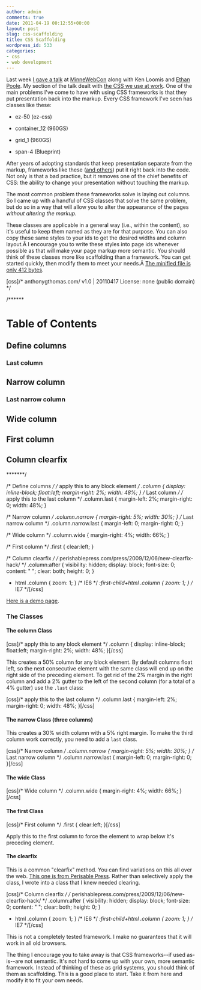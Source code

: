 ```yaml
---
author: admin
comments: true
date: 2011-04-19 00:12:55+00:00
layout: post
slug: css-scaffolding
title: CSS Scaffolding
wordpress_id: 533
categories:
- css
- web development
---
```


Last week [I gave a talk](http://www.slideshare.net/kmloomis/minne-webcon-2011v5) at [MinneWebCon](http://minnewebcon.umn.edu) along with Ken Loomis and [Ethan Poole](http://ethanpoole.com/). My section of the talk dealt with [the CSS we use at work](http://sua.umn.edu/_web/css-styleguide.php). One of the main problems I've come to have with using CSS frameworks is that they put presentation back into the markup. Every CSS framework I've seen has classes like these:



	
  * ez-50 (ez-css)

	
  * container_12 (960GS)

	
  * grid_1 (960GS)

	
  * span-4 (Blueprint)


After years of adopting standards that keep presentation separate from the markup, frameworks like these ([and others](http://www.testking.com/techking/roundups/27-great-css-frameworks-you-must-check-out/)) put it right back into the code. Not only is that a bad practice, but it removes one of the chief benefits of CSS: the ability to change your presentation without touching the markup.

The most common problem these frameworks solve is laying out columns. So I came up with a handful of CSS classes that solve the same problem, but do so in a way that will allow you to alter the appearance of the pages _without altering the markup_.

These classes are applicable in a general way (i.e., within the content), so it's useful to keep them named as they are for that purpose. You can also copy these same styles to your ids to get the desired widths and column layout.Â I encourage you to write these styles into page ids whenever possible as that will make your page markup more semantic. You should think of these classes more like scaffolding than a framework. You can get started quickly, then modify them to meet your needs.Â [The minified file is only 412 bytes](http://anthonygthomas.com/wp-content/uploads/2011/04/framework.css.zip).<!-- more -->

[css]/* anthonygthomas.com/
   v1.0 | 20110417
   License: none (public domain)
*/

/******

 # Table of Contents #

## Define columns
### Last column
## Narrow column
### Last narrow column
## Wide column
## First column
## Column clearfix

 *******/

/* Define columns */
/* apply this to any block element */
.column {
    display: inline-block;
    float:left;
    margin-right: 2%;
    width: 48%;
}
    /* Last column */
    /* apply this to the last column */
    .column.last {
	margin-left: 2%;
	margin-right: 0;
	width: 48%;
    }

/* Narrow column */
.column.narrow {
    margin-right: 5%;
    width: 30%;
}
    /* Last narrow column */
    .column.narrow.last {
	margin-left: 0;
	margin-right: 0;
    }

/* Wide column */
.column.wide {
    margin-right: 4%;
    width: 66%;
}

/* First column */
.first {
    clear:left;
}

/* Column clearfix */
/* perishablepress.com/press/2009/12/06/new-clearfix-hack/ */
.column:after {
	visibility: hidden;
	display: block;
	font-size: 0;
	content: " ";
	clear: both;
	height: 0;
	}
* html .column             { zoom: 1; } /* IE6 */
*:first-child+html .column { zoom: 1; } /* IE7 */[/css]

[Here is a demo page](http://anthonygthomas.com/examples/test.html).


### The Classes




#### The column Class


[css]/* apply this to any block element */
.column {
    display: inline-block;
    float:left;
    margin-right: 2%;
    width: 48%;
}[/css]

This creates a 50% column for any block element. By default columns float left, so the next consecutive element with the same class will end up on the right side of the preceding element. To get rid of the 2% margin in the right column and add a 2% gutter to the left of the second column (for a total of a 4% gutter) use the `.last` class:

[css]/* apply this to the last column */
    .column.last {
	margin-left: 2%;
	margin-right: 0;
	width: 48%;
    }[/css]


#### The narrow Class (three columns)


This creates a 30% width column with a 5% right margin. To make the third column work correctly, you need to add a `last` class.

[css]/* Narrow column */
.column.narrow {
    margin-right: 5%;
    width: 30%;
}
    /* Last narrow column */
    .column.narrow.last {
	margin-left: 0;
	margin-right: 0;
    }[/css]


#### The wide Class


[css]/* Wide column */
.column.wide {
    margin-right: 4%;
    width: 66%;
}[/css]


#### The first Class


[css]/* First column */
.first {
    clear:left;
}[/css]

Apply this to the first column to force the element to wrap below it's preceding element.


#### The clearfix


This is a common "clearfix" method. You can find variations on this all over the web. [This one is from Perisable Press](http://perishablepress.com/press/2009/12/06/new-clearfix-hack/). Rather than selectively apply the class, I wrote into a class that I knew needed clearing.

[css]/* Column clearfix */
/* perishablepress.com/press/2009/12/06/new-clearfix-hack/ */
.column:after {
	visibility: hidden;
	display: block;
	font-size: 0;
	content: " ";
	clear: both;
	height: 0;
	}
* html .column             { zoom: 1; } /* IE6 */
*:first-child+html .column { zoom: 1; } /* IE7 */[/css]

This is not a completely tested framework. I make no guarantees that it will work in all old browsers.

The thing I encourage you to take away is that CSS frameworks--if used as-is--are not semantic. It's not hard to come up with your own, more semantic framework. Instead of thinking of these as grid systems, you should think of them as scaffolding. This is a good place to start. Take it from here and modify it to fit your own needs.
